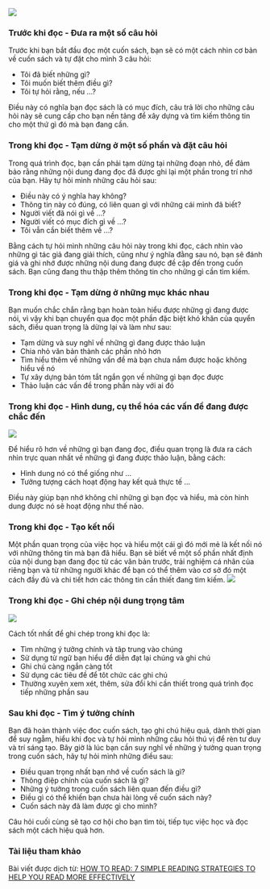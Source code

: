 ![](https://images.viblo.asia/f0b9c86b-087a-43a0-bcc7-62de7f92dd25.jpg)

### Trước khi đọc - Đưa ra một số câu hỏi
Trước khi bạn bắt đầu đọc một cuốn sách, bạn sẽ có một cách nhìn cơ bản về cuốn sách và tự đặt cho mình 3 câu hỏi:
- Tôi đã biết những gì?
- Tôi muốn biết thêm điều gì?
- Tôi tự hỏi rằng, nếu ...?

Điều này có nghĩa bạn đọc sách là có mục đích, câu trả lời cho những câu hỏi này sẽ cung cấp cho bạn nền tảng để xây dựng và tìm kiếm thông tin cho một thứ gì đó mà bạn đang cần.
### Trong khi đọc - Tạm dừng ở một số phần và đặt câu hỏi

Trong quá trình đọc, bạn cần phải tạm dừng tại những đoạn nhỏ, để đảm bảo rằng những nội dung đang đọc đã được ghi lại một phần trong trí nhớ của bạn. Hãy tự hỏi mình những câu hỏi sau:
- Điều này có ý nghĩa hay không?
- Thông tin này có đúng, có liên quan gì với những cái mình đã biết?
- Người viết đã nói gì về ...?
- Người viết có mục đích gì về ...?
- Tôi vẫn cần biết thêm về ...?

Bằng cách tự hỏi mình những câu hỏi này trong khi đọc, cách nhìn vào những gì tác giả đang giải thích, cũng như ý nghĩa đằng sau nó, bạn sẽ đánh giá và ghi nhớ được những nội dung đang được đề cập đến trong cuốn sách. Bạn cũng đang thu thập thêm thông tin cho những gì cần tìm kiếm.
### Trong khi đọc - Tạm dừng ở những mục khác nhau
Bạn muốn chắc chắn rằng bạn hoàn toàn hiểu được những gì đang được nói, vì vậy khi bạn chuyển qua đọc một phần đặc biệt khó khăn của quyển sách, điều quan trọng là dừng lại và làm như sau:
- Tạm dừng và suy nghĩ về những gì đang được thảo luận
- Chia nhỏ văn bản thành các phần nhỏ hơn
- Tìm hiểu thêm về những vấn đề mà bạn chưa nắm được hoặc không hiểu về nó
- Tự xây dựng bản tóm tắt ngắn gọn về những gì bạn đọc được
- Thảo luận các vấn đề trong phần này với ai đó

### Trong khi đọc - Hình dung, cụ thể hóa các vấn đề đang được chắc đến
![](https://images.viblo.asia/bef1770e-0ebc-47e0-9ddb-bb4d2a0b1d89.jpg)

Để hiểu rõ hơn về những gì bạn đang đọc, điều quan trọng là đưa ra cách nhìn trực quan nhất về những gì đang được thảo luận, bằng cách:
- Hình dung nó có thể giống như ...
- Tưởng tượng cách hoạt động hay kết quả thực tế ...

Điều này giúp bạn nhớ không chỉ những gì bạn đọc và hiểu, mà còn hình dung được nó sẽ hoạt động như thế nào.
### Trong khi đọc - Tạo kết nối
Một phần quan trọng của việc học và hiểu một cái gì đó mới mẻ là kết nối nó với những thông tin mà bạn đã hiểu. Bạn sẽ biết về một số phần nhất định của nội dung bạn đang đọc từ các văn bản trước, trải nghiệm cá nhân của riêng bạn và từ những người khác để bạn có thể thêm vào cơ sở đó một cách đầy đủ và chi tiết hơn các thông tin cần thiết đang tìm kiếm.
![](https://images.viblo.asia/35bfb567-801b-40e3-a449-529a17e2bd4d.jpg)

### Trong khi đọc - Ghi chép nội dung trọng tâm
![](https://images.viblo.asia/3bff456b-342b-4325-b4eb-5c5a1d4de7ea.jpg)

Cách tốt nhất để ghi chép trong khi đọc là:
- Tìm những ý tưởng chính và tâp trung vào chúng
- Sử dụng từ ngữ bạn hiểu để diễn đạt lại chúng và ghi chú
- Ghi chú càng ngắn càng tốt
- Sử dụng các tiêu đề để tôt chức các ghi chú
- Thường xuyên xem xét, thêm, sửa đổi khi cần thiết trong quá trình đọc tiếp những phần sau

### Sau khi đọc - Tìm ý tưởng chính
Bạn đã hoàn thành việc đoc cuốn sách, tạo ghi chú hiệu quả, dành thời gian để suy ngẫm, hiểu khi đọc và tự hỏi mình những câu hỏi thú vị để rèn tư duy và trí sáng tạo. Bây giờ là lúc bạn cần suy nghĩ về những ý tưởng quan trọng trong cuốn sách, hãy tự hỏi mình những điều sau:
- Điều quan trọng nhất bạn nhớ về cuốn sách là gì?
- Thông điệp chính của cuốn sách là gì?
- Những ý tưởng trong cuốn sách liên quan đến điều gì?
- Điều gì có thể khiến bạn chưa hài lòng về cuốn sách này?
- Cuốn sách này đã làm được gì cho mình?

Câu hỏi cuối cùng sẽ tạo cơ hội cho bạn tìm tòi, tiếp tục việc học và đọc sách một cách hiệu quả hơn.

### Tài liệu tham khảo
Bài viết được dịch từ: [HOW TO READ: 7 SIMPLE READING STRATEGIES TO HELP YOU READ MORE EFFECTIVELY](https://whytoread.com/how-to-read-simple-reading-strategies-read-effectively/)